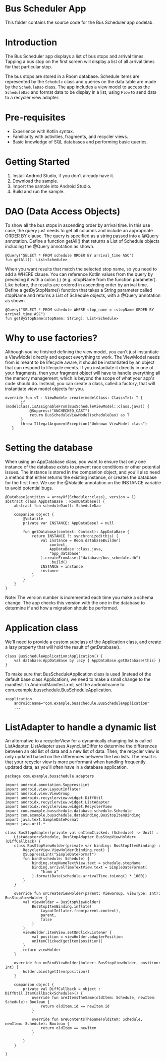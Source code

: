 # Bus Scheduler App

This folder contains the source code for the Bus Scheduler app codelab.

# Introduction
The Bus Scheduler app displays a list of bus stops and arrival times. Tapping a bus stop on the first screen will display a list of all arrival times for that particular stop.

The bus stops are stored in a Room database. Schedule items are represented by the `Schedule` class and queries on the data table are made by the `ScheduleDao` class. The app includes a view model to access the `ScheduleDao` and format data to be display in a list, using `Flow` to send data to a recycler view adapter.

# Pre-requisites
* Experience with Kotlin syntax.
* Familiarity with activities, fragments, and recycler views.
* Basic knowledge of SQL databases and performing basic queries.

# Getting Started
1. Install Android Studio, if you don't already have it.
2. Download the sample.
3. Import the sample into Android Studio.
4. Build and run the sample.

# DAO (Data Access Objects)

To show all the bus stops in ascending order by arrival time. In this use case, the query just needs to get all columns and include an appropriate ORDER BY clause. The query is specified as a string passed into a @Query annotation. Define a function getAll() that returns a List of Schedule objects including the @Query annotation as shown.
```
@Query("SELECT * FROM schedule ORDER BY arrival_time ASC")
fun getAll(): List<Schedule>
```

When you want results that match the selected stop name, so you need to add a WHERE clause. You can reference Kotlin values from the query by preceding it with a colon (:) (e.g. :stopName from the function parameter). Like before, the results are ordered in ascending order by arrival time. Define a getByStopName() function that takes a String parameter called stopName and returns a List of Schedule objects, with a @Query annotation as shown.
```
@Query("SELECT * FROM schedule WHERE stop_name = :stopName ORDER BY arrival_time ASC")
fun getByStopName(stopName: String): List<Schedule>
```

# Why to use factories?
Although you've finished defining the view model, you can't just instantiate a ViewModel directly and expect everything to work. The ViewModel needs from is meant to be lifecycle aware, it should be instantiated by an object that can respond to lifecycle events. If you instantiate it directly in one of your fragments, then your fragment object will have to handle everything all the memory management, which is beyond the scope of what your app's code should do. Instead, you can create a class, called a factory, that will instantiate view model objects for you.
```
override fun <T : ViewModel> create(modelClass: Class<T>): T {
       if (modelClass.isAssignableFrom(BusScheduleViewModel::class.java)) {
           @Suppress("UNCHECKED_CAST")
           return BusScheduleViewModel(scheduleDao) as T
       }
       throw IllegalArgumentException("Unknown ViewModel class")
   }
```

# Setting the database
When using an AppDatabase class, you want to ensure that only one instance of the database exists to prevent race conditions or other potential issues. The instance is stored in the companion object, and you'll also need a method that either returns the existing instance, or creates the database for the first time. We use the @Volatile annotation on the INSTANCE variable to avoid potential bugs.

```
@Database(entities = arrayOf(Schedule::class), version = 1)
abstract class AppDataBase : RoomDatabase() {
    abstract fun scheduleDao(): ScheduleDao

    companion object {
        @Volatile
        private var INSTANCE: AppDataBase? = null

        fun getDatabase(context: Context): AppDataBase {
            return INSTANCE ?: synchronized(this) {
                val instance = Room.databaseBuilder(
                    context,
                    AppDataBase::class.java,
                    "app_database"
                ).createFromAsset("database/bus_schedule.db")
                    .build()
                INSTANCE = instance
                instance
            }
        }
    }
}
```

Note: The version number is incremented each time you make a schema change. The app checks this version with the one in the database to determine if and how a migration should be performed.

# Application class
We'll need to provide a custom subclass of the Application class, and create a lazy property that will hold the result of getDatabase().
```
class BusScheduleApplication:Application() {
    val database:AppDataBase by lazy { AppDataBase.getDatabase(this) }
}
```
To make sure that BusScheduleApplication class is used (instead of the default base class Application), we need to make a small change to the manifest. In AndroidMainifest.xml, set the android:name to com.example.busschedule.BusScheduleApplication.
```
<application
    android:name="com.example.busschedule.BusScheduleApplication"
    ...
```

# ListAdapter to handle a dynamic list
An alternative to a recyclerView for a dynamically changing list is called ListAdapter. ListAdapter uses AsyncListDiffer to determine the differences between an old list of data and a new list of data. Then, the recycler view is only updated based on the differences between the two lists. The result is that your recycler view is more performant when handling frequently updated data, as you'll often have in a database application.
```
package com.example.busschedule.adapters

import android.annotation.SuppressLint
import android.view.LayoutInflater
import android.view.ViewGroup
import androidx.recyclerview.widget.DiffUtil
import androidx.recyclerview.widget.ListAdapter
import androidx.recyclerview.widget.RecyclerView
import com.example.busschedule.database.schedule.Schedule
import com.example.busschedule.databinding.BusStopItemBinding
import java.text.SimpleDateFormat
import java.util.*

class BusStopAdapter(private val onItemClicked: (Schedule) -> Unit) :
    ListAdapter<Schedule, BusStopAdapter.BusStopViewHolder>(DiffCallback) {
    class BusStopViewHolder(private var binding: BusStopItemBinding) :
        RecyclerView.ViewHolder(binding.root) {
        @SuppressLint("SimpleDateFormat")
        fun bind(schedule: Schedule) {
            binding.stopNameTextView.text = schedule.stopName
            binding.arrivalTimeTextView.text = SimpleDateFormat(
                "h:mm a"
            ).format(Date(schedule.arrivalTime.toLong() * 1000))
        }
    }

    override fun onCreateViewHolder(parent: ViewGroup, viewType: Int): BusStopViewHolder {
        val viewHolder = BusStopViewHolder(
            BusStopItemBinding.inflate(
                LayoutInflater.from(parent.context),
                parent,
                false
            )
        )
        viewHolder.itemView.setOnClickListener {
            val position = viewHolder.adapterPosition
            onItemClicked(getItem(position))
        }
        return viewHolder
    }

    override fun onBindViewHolder(holder: BusStopViewHolder, position: Int) {
        holder.bind(getItem(position))
    }

    companion object {
        private val DiffCallback = object : DiffUtil.ItemCallback<Schedule>() {
            override fun areItemsTheSame(oldItem: Schedule, newItem: Schedule): Boolean {
                return oldItem.id == newItem.id
            }

            override fun areContentsTheSame(oldItem: Schedule, newItem: Schedule): Boolean {
                return oldItem == newItem
            }

        }
    }

}
```


